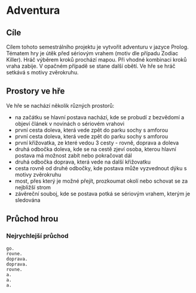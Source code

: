 # Adventura
## Cíle
Cílem tohoto semestrálního projektu je vytvořit adventuru v jazyce Prolog.
Tématem hry je útěk před sériovým vrahem (motiv dle případu Zodiac Killer). 
Hráč výběrem kroků prochází mapou. Při vhodné kombinaci kroků vraha zabije. 
V opačném případě se stane další obětí. Ve hře se hráč setkává s motivy zvěrokruhu.


## Prostory ve hře
Ve hře se nachází několik různých prostorů:
  * na začátku se hlavní postava nachází, kde se probudí z bezvědomí a objeví článek v novinách o sériovém vrahovi 
  * první cesta doleva, která vede zpět do parku sochy s amforou
  * první cesta doleva, která vede zpět do parku sochy s amforou
  * první křižovatka, ze které vedou 3 cesty - rovně, doprava a doleva
  * druhá odbočka doleva, kde se na cestě zjeví osoba, kterou hlavní postava má možnost zabít nebo pokračovat dál
  * druhá odbočka doprava, která vede na další křižovatku
  * cesta rovně od druhé odbočky, kde postava může vyzvednout dýku s motivy zvěrokruhu
  * most, přes který je možné přejít, prozkoumat okolí nebo schovat se za nejbližší strom
  * závěreční souboj, kde se postava potká se sériovým vrahem, kterým je sledována
  
  ## Průchod hrou 
  ### Nejrychlejší průchod
  ```
  go. 
  rovne.
  doprava.
  doprava.
  rovne.
  a.
  a.
  a.
  ```
